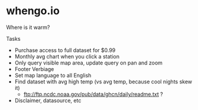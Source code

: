 whengo.io
=========

Where is it warm?

Tasks
* Purchase access to full dataset for $0.99
* Monthly avg chart when you click a station
* Only query visible map area, update query on pan and zoom
* Footer Verbiage
* Set map language to all English
* Find dataset with avg high temp (vs avg temp, because cool nights skew it)
	* ftp://ftp.ncdc.noaa.gov/pub/data/ghcn/daily/readme.txt ?
* Disclaimer, datasource, etc

